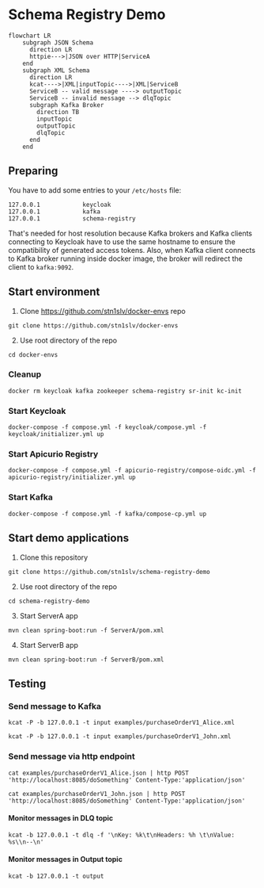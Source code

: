 # Schema Registry Demo

```mermaid
flowchart LR
    subgraph JSON Schema
      direction LR
      httpie--->|JSON over HTTP|ServiceA
    end
    subgraph XML Schema
      direction LR
      kcat---->|XML|inputTopic---->|XML|ServiceB
      ServiceB -- valid message ----> outputTopic
      ServiceB -- invalid message --> dlqTopic
      subgraph Kafka Broker
        direction TB
        inputTopic
        outputTopic
        dlqTopic
      end
    end
```

## Preparing
You have to add some entries to your ```/etc/hosts``` file:
```
127.0.0.1            keycloak
127.0.0.1            kafka
127.0.0.1            schema-registry
```
That's needed for host resolution because Kafka brokers and Kafka clients connecting to Keycloak have to use the same hostname to ensure the compatibility of generated access tokens. Also, when Kafka client connects to Kafka broker running inside docker image, the broker will redirect the client to ```kafka:9092```.

## Start environment
1. Clone https://github.com/stn1slv/docker-envs repo
```
git clone https://github.com/stn1slv/docker-envs
```
2. Use root directory of the repo
```
cd docker-envs
```

### Cleanup
```
docker rm keycloak kafka zookeeper schema-registry sr-init kc-init
```

### Start Keycloak
```
docker-compose -f compose.yml -f keycloak/compose.yml -f keycloak/initializer.yml up
```

### Start Apicurio Registry
```
docker-compose -f compose.yml -f apicurio-registry/compose-oidc.yml -f apicurio-registry/initializer.yml up
```

### Start Kafka
```
docker-compose -f compose.yml -f kafka/compose-cp.yml up
```

## Start demo applications
1. Clone this repository
```
git clone https://github.com/stn1slv/schema-registry-demo
```
2. Use root directory of the repo
```
cd schema-registry-demo
```

3. Start ServerA app
```
mvn clean spring-boot:run -f ServerA/pom.xml
```
4. Start ServerB app
```
mvn clean spring-boot:run -f ServerB/pom.xml
```

## Testing
### Send message to Kafka
```
kcat -P -b 127.0.0.1 -t input examples/purchaseOrderV1_Alice.xml
```

```
kcat -P -b 127.0.0.1 -t input examples/purchaseOrderV1_John.xml
```

### Send message via http endpoint

```
cat examples/purchaseOrderV1_Alice.json | http POST 'http://localhost:8085/doSomething' Content-Type:'application/json'
```

```
cat examples/purchaseOrderV1_John.json | http POST 'http://localhost:8085/doSomething' Content-Type:'application/json'
```

#### Monitor messages in DLQ topic
```
kcat -b 127.0.0.1 -t dlq -f '\nKey: %k\t\nHeaders: %h \t\nValue: %s\\n--\n'
```

#### Monitor messages in Output topic
```
kcat -b 127.0.0.1 -t output
```
